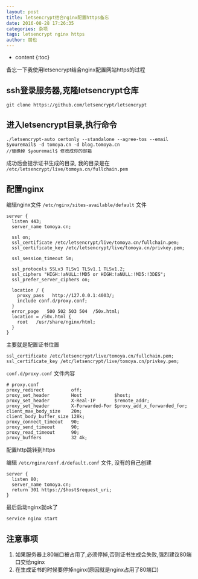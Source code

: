 ```yaml
---
layout: post
title: letsencrypt结合nginx配置https备忘
date: 2016-08-28 17:26:35
categories: 杂项
tags: letsencrypt nginx https
author: 朋也
---
```


* content
{:toc}

备忘一下我使用letsencrypt结合nginx配置网站https的过程

## ssh登录服务器,克隆letsencrypt仓库

```
git clone https://github.com/letsencrypt/letsencrypt
```

## 进入letsencrypt目录,执行命令




```
./letsencrypt-auto certonly --standalone --agree-tos --email $youremail$ -d tomoya.cn -d blog.tomoya.cn
//替换掉 $youremail$ 修改成你的邮箱
```

成功后会提示证书生成的目录, 我的目录是在 `/etc/letsencrypt/live/tomoya.cn/fullchain.pem`

## 配置nginx

编辑nginx文件 `/etc/nginx/sites-available/default` 文件

```
server {
  listen 443;
  server_name tomoya.cn;

  ssl on;
  ssl_certificate /etc/letsencrypt/live/tomoya.cn/fullchain.pem;
  ssl_certificate_key /etc/letsencrypt/live/tomoya.cn/privkey.pem;

  ssl_session_timeout 5m;

  ssl_protocols SSLv3 TLSv1 TLSv1.1 TLSv1.2;
  ssl_ciphers "HIGH:!aNULL:!MD5 or HIGH:!aNULL:!MD5:!3DES";
  ssl_prefer_server_ciphers on;

  location / {
    proxy_pass   http://127.0.0.1:4003/;
    include conf.d/proxy.conf;
  }
  error_page   500 502 503 504  /50x.html;
  location = /50x.html {
    root   /usr/share/nginx/html;
  }
}
```

主要就是配置证书位置

```
ssl_certificate /etc/letsencrypt/live/tomoya.cn/fullchain.pem;
ssl_certificate_key /etc/letsencrypt/live/tomoya.cn/privkey.pem;
```

`conf.d/proxy.conf` 文件内容

```
# proxy.conf
proxy_redirect          off;
proxy_set_header        Host            $host;
proxy_set_header        X-Real-IP       $remote_addr;
proxy_set_header        X-Forwarded-For $proxy_add_x_forwarded_for;
client_max_body_size    20m;
client_body_buffer_size 128k;
proxy_connect_timeout   90;
proxy_send_timeout      90;
proxy_read_timeout      90;
proxy_buffers           32 4k;
```

配置http跳转到https

编辑 `/etc/nginx/conf.d/default.conf` 文件, 没有的自己创建

```
server {
  listen 80;
  server_name tomoya.cn;
  return 301 https://$host$request_uri;
}
```

最后启动nginx就ok了

```
service nginx start
```

## 注意事项

1. 如果服务器上80端口被占用了,必须停掉,否则证书生成会失败,强烈建议80端口交给nginx
2. 在生成证书的时候要停掉nginx(原因就是nginx占用了80端口)
